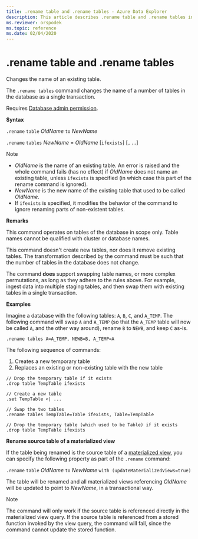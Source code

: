 ```yaml
---
title: .rename table and .rename tables - Azure Data Explorer
description: This article describes .rename table and .rename tables in Azure Data Explorer.
ms.reviewer: orspodek
ms.topic: reference
ms.date: 02/04/2020
---
```

# .rename table and .rename tables

Changes the name of an existing table.

The `.rename tables` command changes the name of a number of tables in the database as a single transaction.

Requires [Database  admin permission](./access-control/role-based-access-control.md).

**Syntax**

`.rename` `table` *OldName* `to` *NewName*

`.rename` `tables` *NewName* = *OldName* [`ifexists`] [`,` ...]

> [!NOTE]
> * *OldName* is the name of an existing table. An error is raised and
  the whole command fails (has no effect) if *OldName* does not name
  an existing table, unless `ifexists` is specified (in which case
  this part of the rename command is ignored).
> * *NewName* is the new name of the existing table that used to be called
  *OldName*.
> * If `ifexists` is specified, it modifies the behavior of the command to
  ignore renaming parts of non-existent tables.

**Remarks**

This command operates on tables of the database in scope only.
Table names cannot be qualified with cluster or database names.

This command doesn't create new tables, nor does it remove existing tables.
The transformation described by the command must be such that the number
of tables in the database does not change.

The command **does** support swapping table names, or more complex
permutations, as long as they adhere to the rules above. For example, ingest data into multiple staging tables,
and then swap them with existing tables in a single transaction.

**Examples**

Imagine a database with the following tables: `A`, `B`, `C`, and `A_TEMP`.
The following command will swap `A` and `A_TEMP` (so that the `A_TEMP` table will now be called `A`, and the other way around), rename
`B` to `NEWB`, and keep `C` as-is. 

```kusto
.rename tables A=A_TEMP, NEWB=B, A_TEMP=A
``` 

The following sequence of commands:
1. Creates a new temporary table
1. Replaces an existing or non-existing table with the new table

```kusto
// Drop the temporary table if it exists
.drop table TempTable ifexists

// Create a new table
.set TempTable <| ...

// Swap the two tables
.rename tables TempTable=Table ifexists, Table=TempTable

// Drop the temporary table (which used to be Table) if it exists
.drop table TempTable ifexists
```

**Rename source table of a materialized view**

If the table being renamed is the source table of a [materialized view](materialized-views/materialized-view-overview.md), you can specify the following property as part of the `.rename` command:

`.rename` `table` *OldName* `to` *NewName* `with (updateMaterializedViews=true)`

The table will be renamed and all materialized views referencing *OldName* will be updated to point to *NewName*, in a transactional way.

> [!NOTE]
> The command will only work if the source table is referenced directly in the materialized view query. If the source table is referenced from a stored function invoked by the view query, the command will fail, since the command cannot update the stored function.
